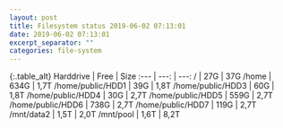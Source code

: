 ```yaml
---
layout: post
title: Filesystem status 2019-06-02 07:13:01
date: 2019-06-02 07:13:01
excerpt_separator: ""
categories: file-system
---
```

{:.table_alt}
Harddrive | Free | Size
:--- | ---: | ---:
/ | 27G | 37G
/home | 634G | 1,7T
/home/public/HDD1 | 39G | 1,8T
/home/public/HDD3 | 60G | 1,8T
/home/public/HDD4 | 30G | 2,7T
/home/public/HDD5 | 559G | 2,7T
/home/public/HDD6 | 738G | 2,7T
/home/public/HDD7 | 119G | 2,7T
/mnt/data2 | 1,5T | 2,0T
/mnt/pool | 1,6T | 8,2T
